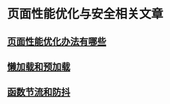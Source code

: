 # 页面性能优化与安全相关文章

## [页面性能优化办法有哪些](页面性能优化办法有哪些/页面性能优化办法有哪些.md)

## [懒加载和预加载](懒加载和预加载/懒加载和预加载.md)

## [函数节流和防抖](函数节流和防抖/函数节流和防抖.md)
